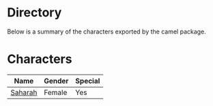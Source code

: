 # Directory
Below is a summary of the characters exported by the camel package.
# Characters
|Name|Gender|Special|
|---|---|---|
|[Saharah](./character/camel/saharah.go)|Female|Yes|
